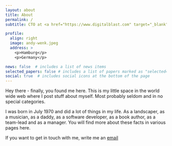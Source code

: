 ```yaml
---
layout: about
title: About
permalink: /
subtitle: CTO at <a href="https://www.digitalblast.com" target="_blank">Digital Blast</a>

profile:
  align: right
  image: andy-wenk.jpeg
  address: >
    <p>Hamburg</p>
    <p>Germany</p>

news: false  # includes a list of news items
selected_papers: false # includes a list of papers marked as "selected={true}"
social: true  # includes social icons at the bottom of the page
---
```


Hey there - finally, you found me here. This is my little space in the world wide web where I post stuff about myself. Most probably seldom and in no special categories. 

I was born in July 1970 and did a lot of things in my life. As a landscaper, as a musician, as a daddy, as a software developer, as a book author, as a team-lead and as a manager. You will find more about these
facts in various pages here.

If you want to get in touch with me, write me an <a href="mailto:post@andy-wenk.de">email</a>

